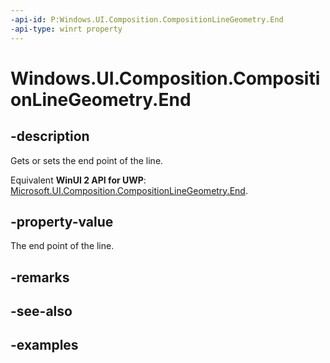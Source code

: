 ```yaml
---
-api-id: P:Windows.UI.Composition.CompositionLineGeometry.End
-api-type: winrt property
---
```


<!-- Property syntax.
public Vector2 End { get;  set; }
-->

# Windows.UI.Composition.CompositionLineGeometry.End

## -description

Gets or sets the end point of the line.

Equivalent **WinUI 2 API for UWP**: [Microsoft.UI.Composition.CompositionLineGeometry.End](/windows/winui/api/microsoft.ui.composition.compositionlinegeometry.end).

## -property-value

The end point of the line.

## -remarks

## -see-also

## -examples

